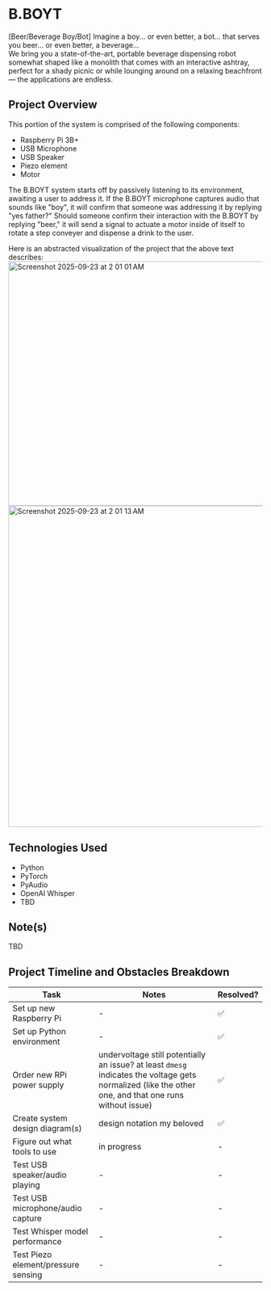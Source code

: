 # B.BOYT
[Beer/Beverage Boy/Bot]
Imagine a boy... or even better, a bot... that serves you beer... or even better, a beverage... \
We bring you a state-of-the-art, portable beverage dispensing robot somewhat shaped like a monolith that comes with an interactive ashtray, perfect for a shady picnic or while lounging around on a relaxing beachfront — the applications are endless.

## Project Overview
This portion of the system is comprised of the following components:
- Raspberry Pi 3B+
- USB Microphone
- USB Speaker
- Piezo element
- Motor

The B.BOYT system starts off by passively listening to its environment, awaiting a user to address it. If the B.BOYT microphone captures audio that sounds like "boy", it will confirm that someone was addressing it by replying "yes father?" Should someone confirm their interaction with the B.BOYT by replying "beer," it will send a signal to actuate a motor inside of itself to rotate a step conveyer and dispense a drink to the user. 

Here is an abstracted visualization of the project that the above text describes:\
<img width="567" height="484" alt="Screenshot 2025-09-23 at 2 01 01 AM" src="https://github.com/user-attachments/assets/81191607-cc8a-4021-9bc4-1c147490db6b" />
<img width="1100" height="636" alt="Screenshot 2025-09-23 at 2 01 13 AM" src="https://github.com/user-attachments/assets/245168dd-d840-4332-957c-68a0933571a0" />

## Technologies Used
- Python
- PyTorch
- PyAudio
- OpenAI Whisper
- TBD

## Note(s)
TBD

## Project Timeline and Obstacles Breakdown
Task | Notes | Resolved?
--- | --- | ---
Set up new Raspberry Pi | - | ✅
Set up Python environment | - | ✅
Order new RPi power supply | undervoltage still potentially an issue? at least `dmesg` indicates the voltage gets normalized (like the other one, and that one runs without issue) | ✅
Create system design diagram(s) | design notation my beloved | ✅
Figure out what tools to use | in progress | -
Test USB speaker/audio playing | - | -
Test USB microphone/audio capture | - | -
Test Whisper model performance | - | -
Test Piezo element/pressure sensing | - | -
